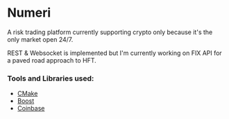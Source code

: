 # Numeri
A risk trading platform currently supporting crypto only because it's the only market open 24/7. 

REST & Websocket is implemented but I'm currently working on FIX API for a paved road approach to HFT.

### Tools and Libraries used:
- [CMake](https://cmake.org/)
- [Boost](https://www.boost.org/)
- [Coinbase](https://docs.cloud.coinbase.com/exchange/docs/welcome/)

